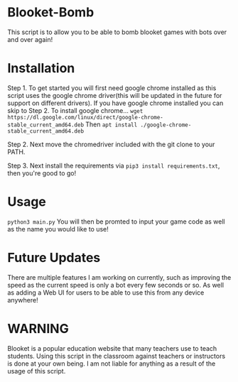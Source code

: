 # Blooket-Bomb
This script is to allow you to be able to bomb blooket games with bots over and over again!


# Installation
Step 1. To get started you will first need google chrome installed as this script uses the google chrome driver(this   will be updated in the future for support on different drivers). If you have google chrome installed you can skip to Step 2. To install google chrome...
```wget https://dl.google.com/linux/direct/google-chrome-stable_current_amd64.deb```
Then
```apt install ./google-chrome-stable_current_amd64.deb```

Step 2. Next move the chromedriver included with the git clone to your PATH.


Step 3. Next install the requirements via ```pip3 install requirements.txt```, then you're good to go!


# Usage
```python3 main.py```
You will then be promted to input your game code as well as the name you would like to use!


# Future Updates
There are multiple features I am working on currently, such as improving the speed as the current speed is only a bot every few seconds or so. As well as adding a Web UI for users to be able to use this from any device anywhere!


# WARNING
Blooket is a popular education website that many teachers use to teach students. Using this script in the classroom against teachers or instructors is done at your own being. I am not liable for anything as a result of the usage of this script. 
